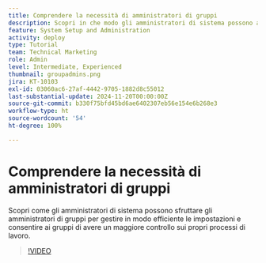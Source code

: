 ```yaml
---
title: Comprendere la necessità di amministratori di gruppi
description: Scopri in che modo gli amministratori di sistema possono avvalersi di amministratori di gruppo per gestire le impostazioni di  [!DNL Workfront]  e consentire ai gruppi un maggiore controllo sul loro lavoro.
feature: System Setup and Administration
activity: deploy
type: Tutorial
team: Technical Marketing
role: Admin
level: Intermediate, Experienced
thumbnail: groupadmins.png
jira: KT-10103
exl-id: 03060ac6-27af-4442-9705-1882d8c55012
last-substantial-update: 2024-11-20T00:00:00Z
source-git-commit: b330f75bfd45bd6ae6402307eb56e154e6b268e3
workflow-type: ht
source-wordcount: '54'
ht-degree: 100%

---
```


# Comprendere la necessità di amministratori di gruppi

Scopri come gli amministratori di sistema possono sfruttare gli amministratori di gruppi per gestire in modo efficiente le impostazioni e consentire ai gruppi di avere un maggiore controllo sui propri processi di lavoro.

>[!VIDEO](https://video.tv.adobe.com/v/3439331/?quality=12&learn=on&enablevpops&captions=ita)


